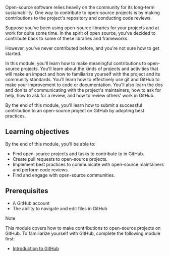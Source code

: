 Open-source software relies heavily on the community for its long-term sustainability. One way to contribute to open-source projects is by making contributions to the project's repository and conducting code reviews.

Suppose you've been using open-source libraries for your projects and at work for quite some time. In the spirit of open source, you've decided to contribute back to some of these libraries and frameworks.

However, you've never contributed before, and you're not sure how to get started.

In this module, you'll learn how to make meaningful contributions to open-source projects. You'll learn about the kinds of projects and activities that will make an impact and how to familiarize yourself with the project and its community standards. You'll learn how to effectively use git and GitHub to make your improvement to code or documentation. You'll also learn the dos and don'ts of communicating with the project's maintainers, how to ask for help, how to ask for a review, and how to review others' work in GitHub.

By the end of this module, you'll learn how to submit a successful contribution to an open-source project on GitHub by adopting best practices.

## Learning objectives

By the end of this module, you'll be able to:

- Find open-source projects and tasks to contribute to in GitHub.
- Create pull requests to open-source projects.
- Implement best practices to communicate with open-source maintainers and perform code reviews.
- Find and engage with open-source communities.

## Prerequisites

- A GitHub account
- The ability to navigate and edit files in GitHub

> [!NOTE]
> This module covers how to make contributions to open-source projects on GitHub. To familiarize yourself with GitHub, complete the following module first:
>
> - [Introduction to GitHub](/learn/modules/introduction-to-github)

